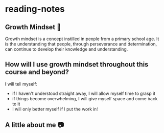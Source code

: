 
# reading-notes


## Growth Mindset 🌻

Growth mindset is a concept instilled in people from a primary school age. It is the understanding that people, through perseverance and determination, can continue to develop their knowledge and understanding.

## How will I use growth mindset throughout this course and beyond?

I will tell myself:
- if I haven't understood straight away, I will allow myself time to grasp it
- if things become overwhelming, I will give myself space and come back to it
- I will only better myself if I put the work in!

## A little about me 📷











